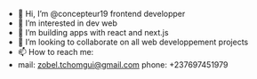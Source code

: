 - 👋 Hi, I’m @concepteur19 frontend developper
- 👀 I’m interested in dev web 
- 🌱 I’m building apps with react and next.js
- 💞️ I’m looking to collaborate on all web developpement projects
- 📫 How to reach me:
- mail: zobel.tchomgui@gmail.com phone: +237697451979

<!---
concepteur19/concepteur19 is a ✨ special ✨ repository because its `README.md` (this file) appears on your GitHub profile.
You can click the Preview link to take a look at your changes.
--->
